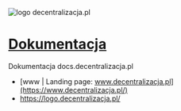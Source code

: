 ![logo decentralizacja.pl](http://logo.decentralizacja.pl/1/cover.png)

# [Dokumentacja](https://docs.decentralizacja.pl/)

Dokumentacja docs.decentralizacja.pl

+ [www | Landing page: www.decentralizacja.pl](https://www.decentralizacja.pl/)
+ https://logo.decentralizacja.pl/


